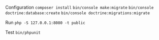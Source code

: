 Configuration
    `composer install`
    `bin/console make:migrate`
    `bin/console doctrine:database:create`
    `bin/console doctrine:migrations:migrate`

Run
    `php -S 127.0.0.1:8080 -t public`

Test
    `bin/phpunit`
